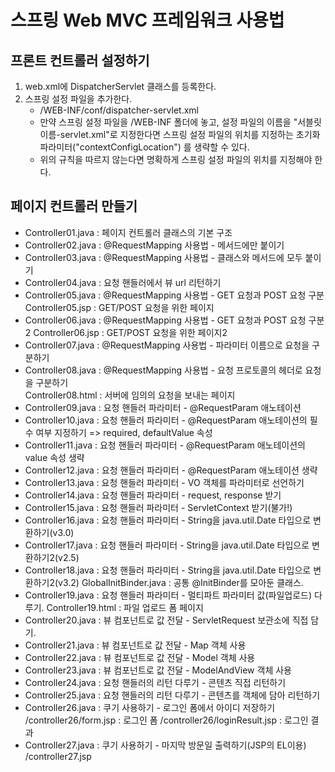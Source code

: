# 스프링 Web MVC 프레임워크 사용법

## 프론트 컨트롤러 설정하기
1) web.xml에 DispatcherServlet 클래스를 등록한다.
2) 스프링 설정 파일을 추가한다.
   - /WEB-INF/conf/dispatcher-servlet.xml
   - 만약 스프링 설정 파일을 /WEB-INF 폴더에 놓고,
     설정 파일의 이름을 "서블릿이름-servlet.xml"로 지정한다면
     스프링 설정 파일의 위치를 지정하는 초기화 파라미터("contextConfigLocation")
     를 생략할 수 있다.
   - 위의 규칙을 따르지 않는다면 명확하게 스프링 설정 파일의 위치를 지정해야 한다.
       
## 페이지 컨트롤러 만들기
- Controller01.java : 페이지 컨트롤러 클래스의 기본 구조
- Controller02.java : @RequestMapping 사용법 - 메서드에만 붙이기
- Controller03.java : @RequestMapping 사용법 - 클래스와 메서드에 모두 붙이기 
- Controller04.java : 요청 핸들러에서 뷰 url 리턴하기
- Controller05.java : @RequestMapping 사용법 - GET 요청과 POST 요청 구분 
  Controller05.jsp : GET/POST 요청을 위한 페이지
- Controller06.java : @RequestMapping 사용법 - GET 요청과 POST 요청 구분2 
  Controller06.jsp : GET/POST 요청을 위한 페이지2
- Controller07.java : @RequestMapping 사용법 - 파라미터 이름으로 요청을 구분하기 
- Controller08.java : @RequestMapping 사용법 - 요청 프로토콜의 헤더로 요청을 구분하기  
  Controller08.html : 서버에 임의의 요청을 보내는 페이지 
- Controller09.java : 요청 핸들러 파라미터 - @RequestParam 애노테이션
- Controller10.java : 요청 핸들러 파라미터 - @RequestParam 애노테이션의 필수 여부 지정하기
                                              => required, defaultValue 속성
- Controller11.java : 요청 핸들러 파라미터 - @RequestParam 애노테이션의 value 속성 생략                                             
- Controller12.java : 요청 핸들러 파라미터 - @RequestParam 애노테이션 생략 
- Controller13.java : 요청 핸들러 파라미터 - VO 객체를 파라미터로 선언하기
- Controller14.java : 요청 핸들러 파라미터 - request, response 받기
- Controller15.java : 요청 핸들러 파라미터 - ServletContext 받기(불가!)
- Controller16.java : 요청 핸들러 파라미터 - String을 java.util.Date 타입으로 변환하기(v3.0)
- Controller17.java : 요청 핸들러 파라미터 - String을 java.util.Date 타입으로 변환하기2(v2.5)
- Controller18.java : 요청 핸들러 파라미터 - String을 java.util.Date 타입으로 변환하기2(v3.2)
  GlobalInitBinder.java : 공통 @InitBinder를 모아둔 클래스.
- Controller19.java : 요청 핸들러 파라미터 - 멀티파트 파라미터 값(파일업로드) 다루기.
  Controller19.html : 파일 업로드 폼 페이지
- Controller20.java : 뷰 컴포넌트로 값 전달 - ServletRequest 보관소에 직접 담기.   
- Controller21.java : 뷰 컴포넌트로 값 전달 - Map 객체 사용 
- Controller22.java : 뷰 컴포넌트로 값 전달 - Model 객체 사용 
- Controller23.java : 뷰 컴포넌트로 값 전달 - ModelAndView 객체 사용
- Controller24.java : 요청 핸들러의 리턴 다루기 - 콘텐츠 직접 리턴하기
- Controller25.java : 요청 핸들러의 리턴 다루기 - 콘텐츠를 객체에 담아 리턴하기
- Controller26.java : 쿠기 사용하기 - 로그인 폼에서 아이디 저장하기
  /controller26/form.jsp : 로그인 폼
  /controller26/loginResult.jsp : 로그인 결과  
- Controller27.java : 쿠기 사용하기 - 마지막 방문일 출력하기(JSP의 EL이용)
  /controller27.jsp











